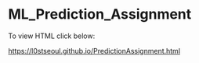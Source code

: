 # ML_Prediction_Assignment
To view HTML click below:

https://l0stseoul.github.io/PredictionAssignment.html
